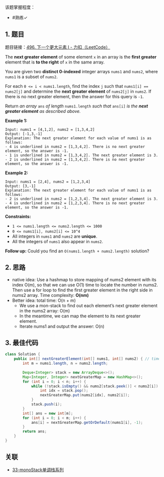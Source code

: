 
该题掌握程度：
- #熟练✓
## 1. 题目
题目链接：[496. 下一个更大元素 I - 力扣（LeetCode）](https://leetcode.cn/problems/next-greater-element-i/)

The **next greater element** of some element `x` in an array is the **first greater** element that is **to the right** of `x` in the same array.

You are given two **distinct 0-indexed** integer arrays `nums1` and `nums2`, where `nums1` is a subset of `nums2`.

For each `0 <= i < nums1.length`, find the index `j` such that `nums1[i] == nums2[j]` and determine the **next greater element** of `nums2[j]` in `nums2`. If there is no next greater element, then the answer for this query is `-1`.

Return *an array* `ans` *of length* `nums1.length` *such that* `ans[i]` *is the **next greater element** as described above.*

 

**Example 1:**

```
Input: nums1 = [4,1,2], nums2 = [1,3,4,2]
Output: [-1,3,-1]
Explanation: The next greater element for each value of nums1 is as follows:
- 4 is underlined in nums2 = [1,3,4,2]. There is no next greater element, so the answer is -1.
- 1 is underlined in nums2 = [1,3,4,2]. The next greater element is 3.
- 2 is underlined in nums2 = [1,3,4,2]. There is no next greater element, so the answer is -1.
```

**Example 2:**

```
Input: nums1 = [2,4], nums2 = [1,2,3,4]
Output: [3,-1]
Explanation: The next greater element for each value of nums1 is as follows:
- 2 is underlined in nums2 = [1,2,3,4]. The next greater element is 3.
- 4 is underlined in nums2 = [1,2,3,4]. There is no next greater element, so the answer is -1.
```

 

**Constraints:**

- `1 <= nums1.length <= nums2.length <= 1000`
- `0 <= nums1[i], nums2[i] <= 10^4`
- All integers in `nums1` and `nums2` are **unique**.
- All the integers of `nums1` also appear in `nums2`.

 

**Follow up:** Could you find an `O(nums1.length + nums2.length)` solution?

## 2. 思路

- native idea: Use a hashmap to store mapping of nums2 element with its index  O(m), so that we can use O(1) time to locate the number in nums2. Then use a for loop to find the first greater element in the right side in nums2 array. Time complexity: **O(nm)**
- Better idea:  total time: O(n + m)
	- We use a mon-stack to find out each element’s next greater element in the nums2 array: O(m)
	- In the meantime, we can map the element to its next greater element.
	- Iterate nums1 and output the answer: O(n)

## 3. 最佳代码

```java
class Solution {
    public int[] nextGreaterElement(int[] nums1, int[] nums2) { // time: O(n+m), space: O(n)
        int m = nums1.length, n = nums2.length;
        
        Deque<Integer> stack = new ArrayDeque<>();
        Map<Integer, Integer> nextGreaterMap = new HashMap<>();
        for (int i = 0; i < n; i++) {
            while (!stack.isEmpty() && nums2[stack.peek()] < nums2[i]) {
                int idx = stack.pop();
                nextGreaterMap.put(nums2[idx], nums2[i]);
            }
            stack.push(i);
        }
        int[] ans = new int[m];
        for (int i = 0; i < m; i++) {            
            ans[i] = nextGreaterMap.getOrDefault(nums1[i], -1);
        }
        return ans;
    }
}
```

## 关联

- [33-monoStack单调栈系列](../33-monoStack单调栈系列.md)